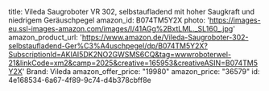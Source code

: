 title: Vileda Saugroboter VR 302, selbstaufladend mit hoher Saugkraft und niedrigem Geräuschpegel
amazon_id: B074TM5Y2X
photo: 'https://images-eu.ssl-images-amazon.com/images/I/41AGg%2BxtLML._SL160_.jpg'
amazon_product_url: 'https://www.amazon.de/Vileda-Saugroboter-302-selbstaufladend-Ger%C3%A4uschpegel/dp/B074TM5Y2X?SubscriptionId=AKIAI5DK2NO2GWSMS6CQ&tag=wwwroboterwel-21&linkCode=xm2&camp=2025&creative=165953&creativeASIN=B074TM5Y2X'
Brand: Vileda
amazon_offer_price: "19980"
amazon_price: "36579"
id: 4e168534-6a67-4f89-9c74-d4b378cbff8e
